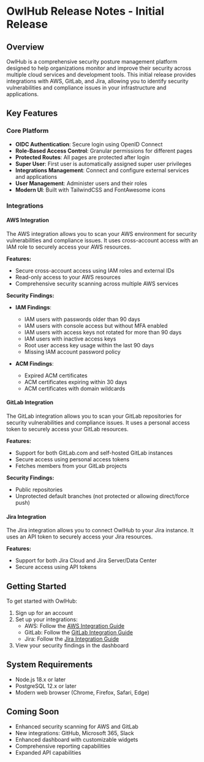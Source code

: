 # OwlHub Release Notes - Initial Release

## Overview

OwlHub is a comprehensive security posture management platform designed to help organizations monitor and improve their security across multiple cloud services and development tools. This initial release provides integrations with AWS, GitLab, and Jira, allowing you to identify security vulnerabilities and compliance issues in your infrastructure and applications.

## Key Features

### Core Platform

- **OIDC Authentication**: Secure login using OpenID Connect
- **Role-Based Access Control**: Granular permissions for different pages
- **Protected Routes**: All pages are protected after login
- **Super User**: First user is automatically assigned super user privileges
- **Integrations Management**: Connect and configure external services and applications
- **User Management**: Administer users and their roles
- **Modern UI**: Built with TailwindCSS and FontAwesome icons

### Integrations

#### AWS Integration

The AWS integration allows you to scan your AWS environment for security vulnerabilities and compliance issues. It uses cross-account access with an IAM role to securely access your AWS resources.

**Features:**
- Secure cross-account access using IAM roles and external IDs
- Read-only access to your AWS resources
- Comprehensive security scanning across multiple AWS services

**Security Findings:**
- **IAM Findings**:
  - IAM users with passwords older than 90 days
  - IAM users with console access but without MFA enabled
  - IAM users with access keys not rotated for more than 90 days
  - IAM users with inactive access keys
  - Root user access key usage within the last 90 days
  - Missing IAM account password policy

- **ACM Findings**:
  - Expired ACM certificates
  - ACM certificates expiring within 30 days
  - ACM certificates with domain wildcards

#### GitLab Integration

The GitLab integration allows you to scan your GitLab repositories for security vulnerabilities and compliance issues. It uses a personal access token to securely access your GitLab resources.

**Features:**
- Support for both GitLab.com and self-hosted GitLab instances
- Secure access using personal access tokens
- Fetches members from your GitLab projects

**Security Findings:**
- Public repositories
- Unprotected default branches (not protected or allowing direct/force push)

#### Jira Integration

The Jira integration allows you to connect OwlHub to your Jira instance. It uses an API token to securely access your Jira resources.

**Features:**
- Support for both Jira Cloud and Jira Server/Data Center
- Secure access using API tokens

## Getting Started

To get started with OwlHub:

1. Sign up for an account
2. Set up your integrations:
   - AWS: Follow the [AWS Integration Guide](../app-guides/aws-integration-guide.md)
   - GitLab: Follow the [GitLab Integration Guide](../app-guides/gitlab-integration-guide.md)
   - Jira: Follow the [Jira Integration Guide](../app-guides/jira-integration-guide.md)
3. View your security findings in the dashboard

## System Requirements

- Node.js 18.x or later
- PostgreSQL 12.x or later
- Modern web browser (Chrome, Firefox, Safari, Edge)

## Coming Soon

- Enhanced security scanning for AWS and GitLab
- New integrations: GitHub, Microsoft 365, Slack
- Enhanced dashboard with customizable widgets
- Comprehensive reporting capabilities
- Expanded API capabilities